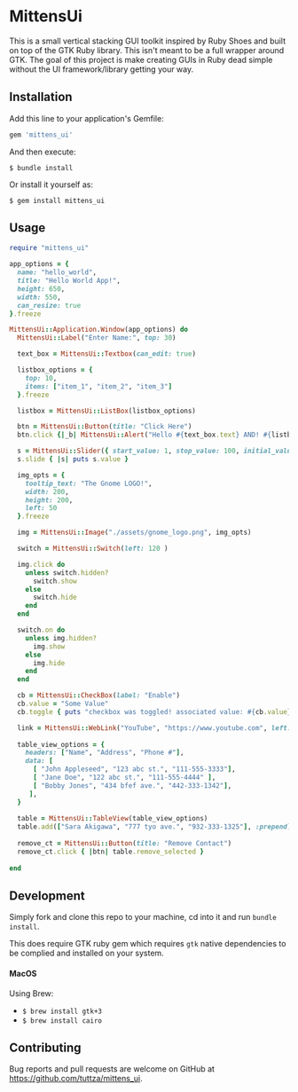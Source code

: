 # MittensUi

This is a small vertical stacking GUI toolkit inspired by Ruby Shoes and built on top of the GTK Ruby library. This isn't meant to be a full wrapper 
around GTK. The goal of this project is make creating GUIs in Ruby dead simple 
without the UI framework/library getting your way.

## Installation

Add this line to your application's Gemfile:

```ruby
gem 'mittens_ui'
```

And then execute:

    $ bundle install

Or install it yourself as:

    $ gem install mittens_ui

## Usage

```ruby
require "mittens_ui"

app_options = {
  name: "hello_world",
  title: "Hello World App!",
  height: 650,
  width: 550,
  can_resize: true
}.freeze

MittensUi::Application.Window(app_options) do
  MittensUi::Label("Enter Name:", top: 30)

  text_box = MittensUi::Textbox(can_edit: true)

  listbox_options = {
    top: 10,
    items: ["item_1", "item_2", "item_3"]
  }.freeze

  listbox = MittensUi::ListBox(listbox_options)

  btn = MittensUi::Button(title: "Click Here")
  btn.click {|_b| MittensUi::Alert("Hello #{text_box.text} AND! #{listbox.selected_value} was selected.") }

  s = MittensUi::Slider({ start_value: 1, stop_value: 100, initial_value: 30 })
  s.slide { |s| puts s.value }

  img_opts = {
    tooltip_text: "The Gnome LOGO!",
    width: 200,
    height: 200,
    left: 50
  }.freeze

  img = MittensUi::Image("./assets/gnome_logo.png", img_opts)

  switch = MittensUi::Switch(left: 120 )

  img.click do
    unless switch.hidden?
      switch.show
    else
      switch.hide
    end
  end

  switch.on do
    unless img.hidden?
      img.show
    else
      img.hide
    end 
  end

  cb = MittensUi::CheckBox(label: "Enable")
  cb.value = "Some Value"
  cb.toggle { puts "checkbox was toggled! associated value: #{cb.value}" }

  link = MittensUi::WebLink("YouTube", "https://www.youtube.com", left: 200)
  
  table_view_options = {
    headers: ["Name", "Address", "Phone #"],
    data: [ 
      [ "John Appleseed", "123 abc st.", "111-555-3333"],
      [ "Jane Doe", "122 abc st.", "111-555-4444" ],
      [ "Bobby Jones", "434 bfef ave.", "442-333-1342"],
     ],
  }
  
  table = MittensUi::TableView(table_view_options)
  table.add(["Sara Akigawa", "777 tyo ave.", "932-333-1325"], :prepend)
  
  remove_ct = MittensUi::Button(title: "Remove Contact")
  remove_ct.click { |btn| table.remove_selected }
  
end


```

## Development

Simply fork and clone this repo to your machine, cd into it and run `bundle install`.

This does require GTK ruby gem which requires `gtk` native dependencies to be complied and installed on your system.

#### MacOS

Using Brew:
* `$ brew install gtk+3`
* `$ brew install cairo`

## Contributing

Bug reports and pull requests are welcome on GitHub at https://github.com/tuttza/mittens_ui.

